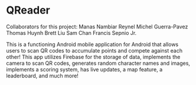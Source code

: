 # QReader
Collaborators for this project:
Manas Nambiar
Reynel Michel Guerra-Pavez
Thomas Huynh
Brett Liu
Sam Chan
Francis Sepnio Jr.

This is a functioning Android mobile application for Android that allows users to scan QR codes to accumulate points and compete against each other! This app utilizes Firebase for the storage of data, implements the camera to scan QR codes, generates random character names and images, implements a scoring system, has live updates, a map feature, a leaderboard, and much more!
